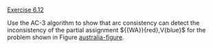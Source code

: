 [Exercise 6.12](6-12/)

Use the AC-3 algorithm to show that arc consistency can detect the
inconsistency of the partial assignment
$\{{WA}}{red},V{blue}\$ for the problem
shown in Figure [australia-figure](#/).
